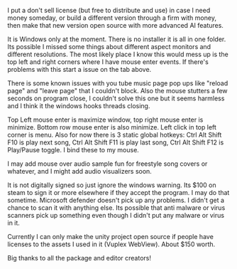 I put a don't sell license (but free to distribute and use) in case I need money someday, or build a different version through a firm with money, then make that new version open source with more advanced AI features.

It is Windows only at the moment. There is no installer it is all in one folder. Its possible I missed some things about different aspect monitors and different resolutions. The most likely place I know this would mess up is the top left and right corners where I have mouse enter events. If there's problems with this start a issue on the tab above.

There is some known issues with you tube music page pop ups like "reload page" and "leave page" that I couldn't block. Also the mouse stutters a few seconds on program close, I couldn't solve this one but it seems harmless and I think it the windows hooks threads closing.

Top Left mouse enter is maximize window, top right mouse enter is minimize. Bottom row mouse enter is also minimize. Left click in top left corner is menu. Also for now there is 3 static global hotkeys: Ctrl Alt Shift F10 is play next song, Ctrl Alt Shift F11 is play last song, Ctrl Alt Shift F12 is Play/Pause toggle. I bind these to my mouse.

I may add mouse over audio sample fun for freestyle song covers or whatever, and I might add audio visualizers soon.

It is not digitally signed so just ignore the windows warning. Its $100 on steam to sign it or more elsewhere if they accept the program. I may do that sometime. Microsoft defender doesn't pick up any problems. I didn't get a chance to scan it with anything else. Its possible that anti malware or virus scanners pick up something even though I didn't put any malware or virus in it.

Currently I can only make the unity project open source if people have licenses to the assets I used in it (Vuplex WebView). About $150 worth.

Big thanks to all the package and editor creators!
